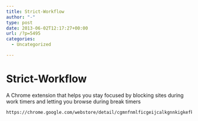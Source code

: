 ```yaml
---
title: Strict-Workflow
author: "-"
type: post
date: 2013-06-02T12:17:27+00:00
url: /?p=5495
categories:
  - Uncategorized

---
```

# Strict-Workflow
A Chrome extension that helps you stay focused by blocking sites during work timers and letting you browse during break timers


  
    https://chrome.google.com/webstore/detail/cgmnfnmlficgeijcalkgnnkigkefkbhd
  
